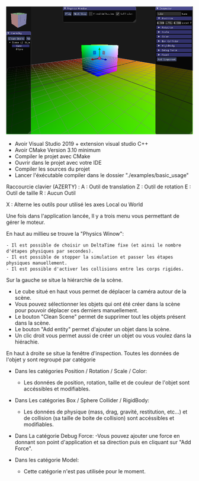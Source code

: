 ![preview](/preview.png)
- Avoir Visual Studio 2019 + extension visual studio C++
- Avoir CMake Version 3.10 minimum
- Compiler le projet avec CMake
- Ouvrir dans le projet avec votre IDE
- Compiler les sources du projet
- Lancer l'éxécutable compiler dans le dossier "./examples/basic_usage"


Raccourcie clavier (AZERTY) :
A : Outil de translation
Z : Outil de rotation
E : Outil de taille
R : Aucun Outil

X : Alterne les outils pour utilisé les axes Local ou World


Une fois dans l'application lancée, Il y a trois menu vous permettant de gérer le moteur.

En haut au millieu se trouve la "Physics Winow":

	- Il est possible de choisir un DeltaTime fixe (et ainsi le nombre d'étapes physiques par secondes).
	- Il est possible de stopper la simulation et passer les étapes physiques manuellement.
	- Il est possible d'activer les collisions entre les corps rigides.



Sur la gauche se situe la hiérarchie de la scène.

- Le cube situé en haut vous permet de déplacer la caméra autour de la scène.
- Vous pouvez sélectionner les objets qui ont été créer dans la scène pour pouvoir déplacer ces derniers manuellement.
- Le bouton "Clean Scene" permet de supprimer tout les objets présent dans la scène.
- Le bouton "Add entity" permet d'ajouter un objet dans la scène.
- Un clic droit vous permet aussi de créer un objet ou vous voulez dans la hiérachie.




En haut à droite se situe la fenêtre d'inspection.
Toutes les données de l'objet y sont regroupé par catégorie

- Dans les catégories Position / Rotation / Scale / Color:
	- Les données de position, rotation, taille et de couleur de l'objet sont accéssibles et modifiables.


- Dans Les catégories Box / Sphere Collider / RigidBody:
	- Les données de physique (mass, drag, gravité, restitution, etc...) et de collision (sa taille de boite de collision) sont accéssibles et modifiables.

- Dans La catégorie Debug Force:
	-Vous pouvez ajouter une force en donnant son point d'application et sa direction puis en cliquant sur "Add Force".

- Dans les catégorie Model:
	- Cette catégorie n'est pas utilisée pour le moment.

